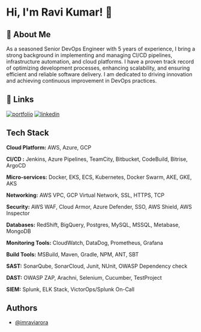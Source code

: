 
# Hi, I'm Ravi Kumar! 👋


## 🚀 About Me
As a seasoned Senior DevOps Engineer with 5 years of experience, I bring a strong background in implementing and managing CI/CD pipelines, infrastructure automation, and cloud platforms. I have a proven track record of optimizing development processes, enhancing scalability, and ensuring efficient and reliable software delivery. I am dedicated to driving innovation and achieving continuous improvement in DevOps practices.


## 🔗 Links
[![portfolio](https://img.shields.io/badge/my_portfolio-000?style=for-the-badge&logo=ko-fi&logoColor=white)](https://imraviarora.github.io/)
[![linkedin](https://img.shields.io/badge/linkedin-0A66C2?style=for-the-badge&logo=linkedin&logoColor=white)](https://www.linkedin.com/in/ravi-kumar-a97788182/)

## Tech Stack

**Cloud Platform:** AWS, Azure, GCP

**CI/CD :** Jenkins, Azure Pipelines, TeamCity, Bitbucket, CodeBuild, Bitrise, ArgoCD

**Micro-services:** Docker, EKS, ECS, Kubernetes, Docker Swarm, AKE, GKE, AKS

**Networking:**  AWS VPC, GCP Virtual Network, SSL, HTTPS, TCP

**Security:**                   AWS WAF, Cloud Armor, Azure Defender, SSO, AWS Shield, AWS Inspector

**Databases:** RedShift, BigQuery, Postgres, MySQL, MSSQL, Metabase, MongoDB

**Monitoring Tools:** CloudWatch, DataDog, Prometheus, Grafana

**Build Tools:** MSBuild, Maven, Gradle, NPM, ANT, SBT 

**SAST:** SonarQube, SonarCloud, Junit, NUnit, OWASP Dependency check

**DAST:** OWASP ZAP, Arachni, Selenium, Cucumber, TestProject

**SIEM:** Splunk, ELK Stack, VictorOps/Splunk On-Call


## Authors



- [@imraviarora](https://github.com/imraviarora)
